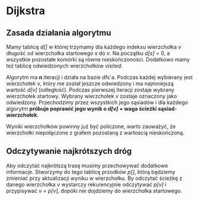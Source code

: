 # Dijkstra

## Zasada działania algorytmu
Mamy tablicę *d[]*  w której trzymamy dla każdego indeksu wierzchołka *v* długość od wierzchołka startowego *s* do *v*. Na początku *d[s]* = 0, a wszystkie pozostałe komórki są równe nieskończoności. Dodatkowo mamy też tablicę odwiedzonych wierzchołków *visited*. 

Algorytm ma **n** iteracji i działa na bazie dfs'a. Podczas każdej wybierany jest wierzchołek *v*, który nie został jeszcze odwiedzony i ma najmniejszą wartość *d[v]* (odległość). Podczas pierwszej iteracji zostaje wybrany wierzchołek startowy. 
Wybrany wierzchołek *v* zostaje oznaczony jako odwiedzony. Przechodzimy przez wszystkich jego sąsiadów i dla każdego algorytm **próbuje poprawić jego wynik o *d[v]* + waga ścieżki sąsiad-wierzchołek**. 

Wyniki wierzchołków powinny już być policzone, warto zauważyć, że wierzchołki niepołączone z grafem pozostaną z wartością nieskończoną. 

## Odczytywanie najkrótszych dróg
Aby odczytać najkrótszą trasę musimy przechowywać dodatkowe informacje. Stworzymy do tego tablicę przodków *p[]*, którą będziemy zmieniać przy aktualizacji wyniku w wierzchołku. 
By odczytać ścieżkę z danego wierzchołka *v* wystarczy rekurencyjnie odczytywać *p[v]* i przypisywać *v = p[v]*, dopóki nie dojdziemy do wierzchołka startowego.